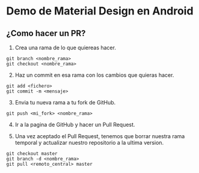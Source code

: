 # Demo de Material Design en Android

## ¿Como hacer un PR?

1. Crea una rama de lo que quiereas hacer.

```
git branch <nombre_rama>
git checkout <nombre_rama>
```

2. Haz un commit en esa rama con los cambios que quieras hacer.

```
git add <fichero>
git commit -m <mensaje>
```

3. Envia tu nueva rama a tu fork de GitHub.

```
git push <mi_fork> <nombre_rama>
```

4. Ir a la pagina de GitHub y hacer un Pull Request.

5. Una vez aceptado el Pull Request, tenemos que borrar nuestra
rama temporal y actualizar nuestro repositorio a la ultima version.

```
git checkout master
git branch -d <nombre_rama>
git pull <remoto_central> master
```


